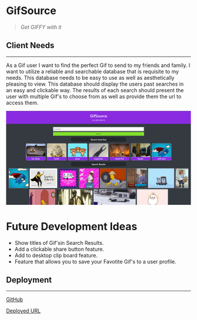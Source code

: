 # GifSource
> *Get GIFFY with it*

## Client Needs
---
As a Gif user I want to find the perfect Gif to send to my friends and family. I want to utilize a reliable and searchable database that is requisite to my needs.  This database needs to be easy to use as well as aesthetically pleasing to view.  This database should display the users past searches in an easy and clickable way. The results of each search should present the user with multiple Gif's to choose from as well as provide them the url to access them.


![Sample view.](./assets/images/sample.png)

# Future Development Ideas
* Show titles of Gif'sin Search Results.
* Add a clickable share button feature.
* Add to desktop clip board feature.
* Feature that allows you to save your Favotite Gif's to a user profile.

## Deployment
---
[GitHub](https://github.com/bl-engineer/GifSource)

[Deployed URL](https://bl-engineer.github.io/GifSource/)